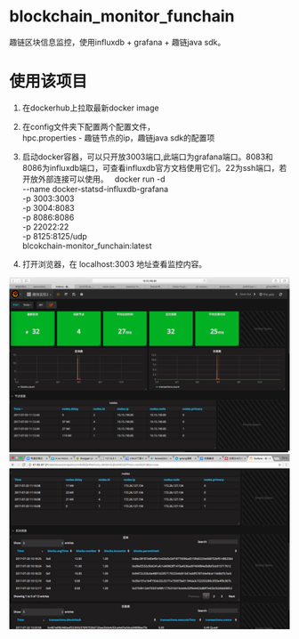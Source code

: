 # blockchain_monitor_funchain
趣链区块信息监控，使用influxdb + grafana + 趣链java sdk。

# 使用该项目
1. 在dockerhub上拉取最新docker image  

2. 在config文件夹下配置两个配置文件，  
   hpc.properties - 趣链节点的ip，趣链java sdk的配置项  
   
3. 启动docker容器，可以只开放3003端口,此端口为grafana端口。8083和8086为influxdb端口，可查看influxdb官方文档使用它们。22为ssh端口，若开放外部连接可以使用。   
   docker run -d \
    --name docker-statsd-influxdb-grafana \
    -p 3003:3003 \
    -p 3004:8083 \
    -p 8086:8086 \
    -p 22022:22 \
    -p 8125:8125/udp \
    blcokchain-monitor_funchain:latest
    
4. 打开浏览器，在 localhost:3003 地址查看监控内容。   


![image](https://github.com/pclimbing/blockchain_monitor_funchain/raw/master/images/qu1.png)
![image](https://github.com/pclimbing/blockchain_monitor_funchain/raw/master/images/qu2.png)
